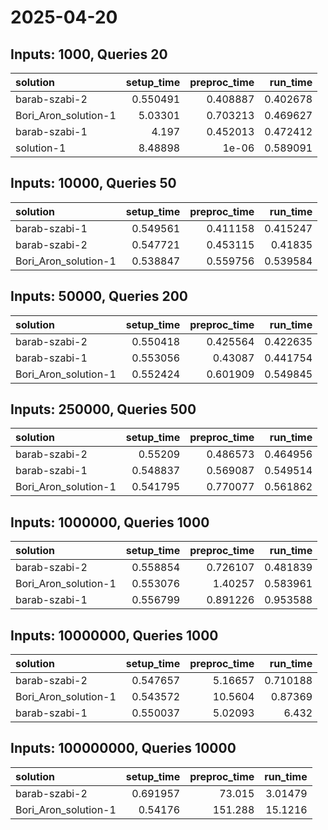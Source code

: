 # 2025-04-20

## Inputs: 1000, Queries 20

| solution             |   setup_time |   preproc_time |   run_time |
|:---------------------|-------------:|---------------:|-----------:|
| barab-szabi-2        |     0.550491 |       0.408887 |   0.402678 |
| Bori_Aron_solution-1 |     5.03301  |       0.703213 |   0.469627 |
| barab-szabi-1        |     4.197    |       0.452013 |   0.472412 |
| solution-1           |     8.48898  |       1e-06    |   0.589091 |

## Inputs: 10000, Queries 50

| solution             |   setup_time |   preproc_time |   run_time |
|:---------------------|-------------:|---------------:|-----------:|
| barab-szabi-1        |     0.549561 |       0.411158 |   0.415247 |
| barab-szabi-2        |     0.547721 |       0.453115 |   0.41835  |
| Bori_Aron_solution-1 |     0.538847 |       0.559756 |   0.539584 |

## Inputs: 50000, Queries 200

| solution             |   setup_time |   preproc_time |   run_time |
|:---------------------|-------------:|---------------:|-----------:|
| barab-szabi-2        |     0.550418 |       0.425564 |   0.422635 |
| barab-szabi-1        |     0.553056 |       0.43087  |   0.441754 |
| Bori_Aron_solution-1 |     0.552424 |       0.601909 |   0.549845 |

## Inputs: 250000, Queries 500

| solution             |   setup_time |   preproc_time |   run_time |
|:---------------------|-------------:|---------------:|-----------:|
| barab-szabi-2        |     0.55209  |       0.486573 |   0.464956 |
| barab-szabi-1        |     0.548837 |       0.569087 |   0.549514 |
| Bori_Aron_solution-1 |     0.541795 |       0.770077 |   0.561862 |

## Inputs: 1000000, Queries 1000

| solution             |   setup_time |   preproc_time |   run_time |
|:---------------------|-------------:|---------------:|-----------:|
| barab-szabi-2        |     0.558854 |       0.726107 |   0.481839 |
| Bori_Aron_solution-1 |     0.553076 |       1.40257  |   0.583961 |
| barab-szabi-1        |     0.556799 |       0.891226 |   0.953588 |

## Inputs: 10000000, Queries 1000

| solution             |   setup_time |   preproc_time |   run_time |
|:---------------------|-------------:|---------------:|-----------:|
| barab-szabi-2        |     0.547657 |        5.16657 |   0.710188 |
| Bori_Aron_solution-1 |     0.543572 |       10.5604  |   0.87369  |
| barab-szabi-1        |     0.550037 |        5.02093 |   6.432    |

## Inputs: 100000000, Queries 10000

| solution             |   setup_time |   preproc_time |   run_time |
|:---------------------|-------------:|---------------:|-----------:|
| barab-szabi-2        |     0.691957 |         73.015 |    3.01479 |
| Bori_Aron_solution-1 |     0.54176  |        151.288 |   15.1216  |